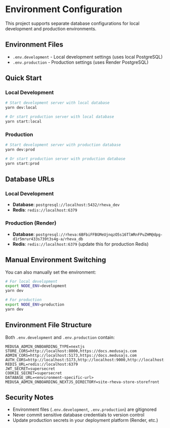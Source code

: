 # Environment Configuration

This project supports separate database configurations for local development and production environments.

## Environment Files

- `.env.development` - Local development settings (uses local PostgreSQL)
- `.env.production` - Production settings (uses Render PostgreSQL)

## Quick Start

### Local Development
```bash
# Start development server with local database
yarn dev:local

# Or start production server with local database
yarn start:local
```

### Production
```bash
# Start development server with production database
yarn dev:prod

# Or start production server with production database
yarn start:prod
```

## Database URLs

### Local Development
- **Database**: `postgresql://localhost:5432/rheva_dev`
- **Redis**: `redis://localhost:6379`

### Production (Render)
- **Database**: `postgresql://rheva:6BFbiFFBGMeUjnqzO5s16TlWRnFPuZHM@dpg-d1r5mrur433s739t3s4g-a/rheva_db`
- **Redis**: `redis://localhost:6379` (update this for production Redis)

## Manual Environment Switching

You can also manually set the environment:

```bash
# For local development
export NODE_ENV=development
yarn dev

# For production
export NODE_ENV=production
yarn dev
```

## Environment File Structure

Both `.env.development` and `.env.production` contain:

```env
MEDUSA_ADMIN_ONBOARDING_TYPE=nextjs
STORE_CORS=http://localhost:8000,https://docs.medusajs.com
ADMIN_CORS=http://localhost:5173,https://docs.medusajs.com
AUTH_CORS=http://localhost:5173,http://localhost:9000,http://localhost:8000,https://docs.medusajs.com
REDIS_URL=redis://localhost:6379
JWT_SECRET=supersecret
COOKIE_SECRET=supersecret
DATABASE_URL=<environment-specific-url>
MEDUSA_ADMIN_ONBOARDING_NEXTJS_DIRECTORY=site-rheva-store-storefront
```

## Security Notes

- Environment files (`.env.development`, `.env.production`) are gitignored
- Never commit sensitive database credentials to version control
- Update production secrets in your deployment platform (Render, etc.) 